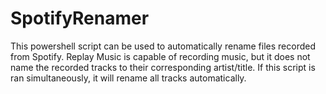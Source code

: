 # SpotifyRenamer

This powershell script can be used to automatically rename files recorded from Spotify. Replay Music is capable of recording music, but it does not name the recorded tracks to their corresponding artist/title. If this script is ran simultaneously, it will rename all tracks automatically.
